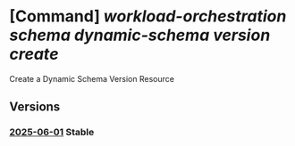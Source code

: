 # [Command] _workload-orchestration schema dynamic-schema version create_

Create a Dynamic Schema Version Resource

## Versions

### [2025-06-01](/Resources/mgmt-plane/L3N1YnNjcmlwdGlvbnMve30vcmVzb3VyY2Vncm91cHMve30vcHJvdmlkZXJzL21pY3Jvc29mdC5lZGdlL3NjaGVtYXMve30vZHluYW1pY3NjaGVtYXMve30vdmVyc2lvbnMve30=/2025-06-01.xml) **Stable**

<!-- mgmt-plane /subscriptions/{}/resourcegroups/{}/providers/microsoft.edge/schemas/{}/dynamicschemas/{}/versions/{} 2025-06-01 -->
